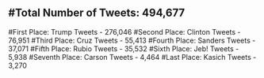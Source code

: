 #Total Number of Tweets: 494,677 
---
#First Place: Trump Tweets - 276,046
#Second Place: Clinton Tweets - 76,951
#Third Place: Cruz Tweets - 55,413
#Fourth Place: Sanders Tweets - 37,071
#Fifth Place: Rubio Tweets - 35,532
#Sixth Place: Jeb! Tweets - 5,938
#Seventh Place: Carson Tweets - 4,464
#Last Place: Kasich Tweets - 3,270
